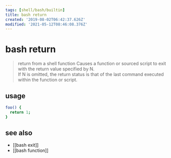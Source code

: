 ```yaml
---
tags: [shell/bash/builtin]
title: bash return
created: '2019-08-02T06:42:37.626Z'
modified: '2021-05-12T08:46:08.376Z'
---
```


# bash return

> return from a shell function
> Causes a function or sourced script to exit with the return value specified by N.  
> If N is omitted, the return status is that of the last command executed within the function or script.

## usage
```sh
foo() {
  return 1;
}
```

## see also
- [[bash exit]]
- [[bash function]]
